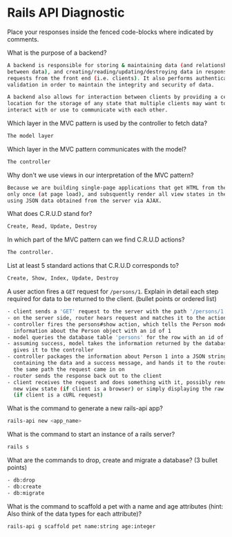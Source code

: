 # Rails API Diagnostic

Place your responses inside the fenced code-blocks where indicated by comments.

What is the purpose of a backend?

```bash
A backend is responsible for storing & maintaining data (and relationships
between data), and creating/reading/updating/destroying data in response to
requests from the front end (i.e. clients). It also performs authentication and
validation in order to maintain the integrity and security of data.

A backend also allows for interaction between clients by providing a central
location for the storage of any state that multiple clients may want to
interact with or use to communicate with each other.
```

Which layer in the MVC pattern is used by the controller to fetch data?

```bash
The model layer
```

Which layer in the MVC pattern communicates with the model?

```bash
The controller
```

Why don't we use views in our interpretation of the MVC pattern?

```bash
Because we are building single-page applications that get HTML from the server
only once (at page load), and subsquently render all view states in the client
using JSON data obtained from the server via AJAX.
```

What does C.R.U.D stand for?

```bash
Create, Read, Update, Destroy
```

In which part of the MVC pattern can we find C.R.U.D actions?

```bash
The controller.
```

List at least 5 standard actions that C.R.U.D corresponds to?

```bash
Create, Show, Index, Update, Destroy
```

A user action fires a `GET` request for `/persons/1`. Explain in detail each step
required for data to be returned to the client. (bullet points or ordered list)

```bash
- client sends a 'GET' request to the server with the path '/persons/1'
- on the server side, router hears request and matches it to the action persons#show
- controller fires the persons#show action, which tells the Person model to get
  information about the Person object with an id of 1
- model queries the database table 'persons' for the row with an id of 1
- assuming success, model takes the information returned by the database and
  gives it to the controller
- controller packages the information about Person 1 into a JSON string
  containing the data and a success message, and hands it to the router along
  the same path the request came in on
- router sends the response back out to the client
- client receives the request and does something with it, possibly rendering a
  new view state (if client is a browser) or simply displaying the raw response
  (if client is a cURL request)
```

What is the command to generate a new rails-api app?

```bash
rails-api new <app_name>
```

What is the command to start an instance of a rails server?

```bash
rails s
```

What are the commands to drop, create and migrate a database? (3 bullet points)

```bash
- db:drop
- db:create
- db:migrate
```

What is the command to scaffold a pet with a name and age attributes (hint:
Also think of the data types for each attribute)?

```bash
rails-api g scaffold pet name:string age:integer
```
